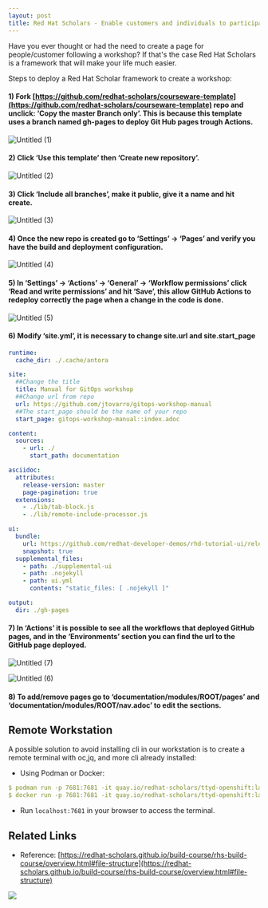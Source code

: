 ```yaml
---
layout: post
title: Red Hat Scholars - Enable customers and individuals to participate in a Workshop
---
```


Have you ever thought or had the need to create a page for people/customer following a workshop? If that's the case Red Hat Scholars is a framework that will make your life much easier.

Steps to deploy a Red Hat Scholar framework to create a workshop:

#### 1) Fork [https://github.com/redhat-scholars/courseware-template](https://github.com/redhat-scholars/courseware-template) repo and unclick: ‘Copy the master Branch only’. This is because this template uses a branch named gh-pages to deploy Git Hub pages trough Actions.

![Untitled (1)](https://user-images.githubusercontent.com/95486210/226349082-30cb26d1-4d2e-4392-9040-820197aad154.png)

#### 2) Click ‘Use this template’ then ‘Create new repository’.

![Untitled (2)](https://user-images.githubusercontent.com/95486210/226349353-b5047c7d-7b4e-4989-8953-caf389505aef.png)

#### 3) Click ‘Include all branches’, make it public, give it a name and hit create.

![Untitled (3)](https://user-images.githubusercontent.com/95486210/226349223-8f1b96c8-3ea3-4c79-89b7-d2a667c6709e.png)

#### 4) Once the new repo is created go to ‘Settings’ → ‘Pages’ and verify you have the build and deployment configuration.

![Untitled (4)](https://user-images.githubusercontent.com/95486210/226349400-6b22e9d3-68dc-425e-a5f9-5b7c56246f4a.png)

#### 5) In ‘Settings’ → ‘Actions’ → ‘General’ → ‘Workflow permissions’ click ‘Read and write permissions’ and hit ‘Save’, this allow GitHub Actions to redeploy correctly the page when a change in the code is done.

![Untitled (5)](https://user-images.githubusercontent.com/95486210/226349440-7f860717-06bd-40d6-8b06-5ff35aa52ba1.png)

#### 6) Modify ‘site.yml’, it is necessary to change site.url and site.start_page

```yaml
runtime:
  cache_dir: ./.cache/antora

site:
  ##Change the title
  title: Manual for GitOps workshop
  ##Change url from repo
  url: https://github.com/jtovarro/gitops-workshop-manual
  ##The start_page should be the name of your repo
  start_page: gitops-workshop-manual::index.adoc

content:
  sources:
    - url: ./
      start_path: documentation

asciidoc:
  attributes:
    release-version: master
    page-pagination: true
  extensions:
    - ./lib/tab-block.js
    - ./lib/remote-include-processor.js

ui:
  bundle:
    url: https://github.com/redhat-developer-demos/rhd-tutorial-ui/releases/download/v0.1.9/ui-bundle.zip
    snapshot: true
  supplemental_files:
    - path: ./supplemental-ui
    - path: .nojekyll
    - path: ui.yml
      contents: "static_files: [ .nojekyll ]"

output:
  dir: ./gh-pages
```

#### 7) In ‘Actions’ it is possible to see all the workflows that deployed GitHub pages, and in the ‘Environments’ section you can find the url to the GitHub page deployed.

![Untitled (7)](https://user-images.githubusercontent.com/95486210/226348602-4c078e47-0933-4244-bbf7-d87b5d6b2eba.png)

![Untitled (6)](https://user-images.githubusercontent.com/95486210/226349568-57501c42-d894-4b80-b7c9-5d97a06a7afd.png)

#### 8) To add/remove pages go to ‘documentation/modules/ROOT/pages’ and ‘documentation/modules/ROOT/nav.adoc’ to edit the sections. 

## Remote Workstation
A possible solution to avoid installing cli in our workstation is to create a remote terminal with oc,jq, and more cli already installed:
  - Using Podman or Docker:

```yaml
$ podman run -p 7681:7681 -it quay.io/redhat-scholars/ttyd-openshift:latest
$ docker run -p 7681:7681 -it quay.io/redhat-scholars/ttyd-openshift:latest
```

  - Run `localhost:7681` in your browser to access the terminal.

## Related Links
- Reference: [https://redhat-scholars.github.io/build-course/rhs-build-course/overview.html#file-structure](https://redhat-scholars.github.io/build-course/rhs-build-course/overview.html#file-structure)

<a href="https://www.buymeacoffee.com/techtovar"><img src="https://img.buymeacoffee.com/button-api/?text=Buy me a piece of fruit&emoji=🍌&slug=techtovar&button_colour=FFDD00&font_colour=000000&font_family=Cookie&outline_colour=000000&coffee_colour=ffffff" /></a>
